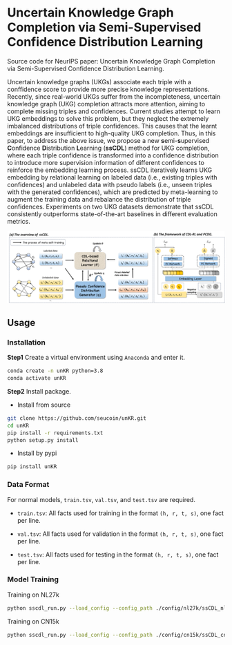 # Uncertain Knowledge Graph Completion via Semi-Supervised Confidence Distribution Learning

Source code for NeurIPS paper: Uncertain Knowledge Graph Completion via Semi-Supervised Confidence Distribution Learning.

Uncertain knowledge graphs (UKGs) associate each triple with a conffidence score to provide more precise knowledge representations. Recently, since real-world
UKGs suffer from the incompleteness, uncertain knowledge graph (UKG) completion
 attracts more attention, aiming to complete missing triples and confidences.
Current studies attempt to learn UKG embeddings to solve this problem, but
they neglect the extremely imbalanced distributions of triple confidences. This
causes that the learnt embeddings are insufficient to high-quality UKG completion.
Thus, in this paper, to address the above issue, we propose a new **s**emi-**s**upervised
**C**onfidence **D**istribution **L**earning (**ssCDL**) method for UKG completion, where
each triple confidence is transformed into a confidence distribution to introduce
more supervision information of different confidences to reinforce the embedding
learning process. ssCDL iteratively learns UKG embedding by relational learning
on labeled data (i.e., existing triples with confidences) and unlabeled data with
pseudo labels (i.e., unseen triples with the generated confidences), which are predicted
 by meta-learning to augment the training data and rebalance the distribution
of triple confidences. Experiments on two UKG datasets demonstrate that ssCDL
consistently outperforms state-of-the-art baselines in different evaluation metrics.

![ssCDL.png](..%2Fpics%2FssCDL.png)
## Usage

### Installation

**Step1** Create a virtual environment using ```Anaconda``` and enter it.

```bash
conda create -n unKR python=3.8
conda activate unKR
```

**Step2**  Install package.
+ Install from source
```bash
git clone https://github.com/seucoin/unKR.git
cd unKR
pip install -r requirements.txt
python setup.py install
```
+ Install by pypi
```bash
pip install unKR
```

### Data Format
For normal models, `train.tsv`, `val.tsv`, and `test.tsv` are required. 

- `train.tsv`: All facts used for training in the format `(h, r, t, s)`, one fact per line.

- `val.tsv`: All facts used for validation in the format `(h, r, t, s)`, one fact per line.

- `test.tsv`: All facts used for testing in the format `(h, r, t, s)`, one fact per line.

### Model Training
Training on NL27k
```bash
python sscdl_run.py --load_config --config_path ./config/nl27k/ssCDL_nl27k.yaml
```

Training on CN15k
```bash
python sscdl_run.py --load_config --config_path ./config/cn15k/ssCDL_cn15k.yaml
```

